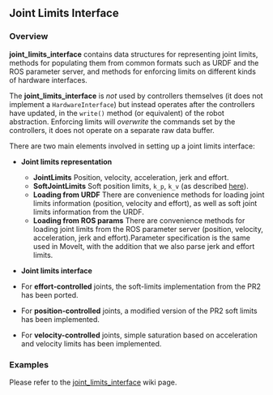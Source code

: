 ## Joint Limits Interface ##

### Overview ###

**joint_limits_interface** contains data structures for representing joint limits, methods for populating them from common
formats such as URDF and the ROS parameter server, and methods for enforcing limits on different kinds of hardware interfaces.

The **joint_limits_interface** is *not* used by controllers themselves (it does not implement a `HardwareInterface`) but
instead operates after the controllers have updated, in the `write()` method (or equivalent) of the robot abstraction.
Enforcing limits will *overwrite* the commands set by the controllers, it does not operate on a separate raw data buffer.

There are two main elements involved in setting up a joint limits interface:

 - **Joint limits representation**
   - **JointLimits** Position, velocity, acceleration, jerk and effort.
   - **SoftJointLimits** Soft position limits, `k_p`, `k_v` (as described [here](http://www.ros.org/wiki/pr2_controller_manager/safety_limits)).
   - **Loading from URDF** There are convenience methods for loading joint limits information
     (position, velocity and effort), as well as soft joint limits information from the URDF.
   - **Loading from ROS params** There are convenience methods for loading joint limits from the ROS parameter server
     (position, velocity, acceleration, jerk and effort).Parameter specification is the same used in MoveIt,
     with the addition that we also parse jerk and effort limits.

 - **Joint limits interface**

  - For **effort-controlled** joints, the soft-limits implementation from the PR2 has been ported.
  - For **position-controlled** joints, a modified version of the PR2 soft limits has been implemented.
  - For **velocity-controlled** joints, simple saturation based on acceleration and velocity limits has been implemented.

### Examples ###
Please refer to the  [joint_limits_interface](https://github.com/ros-controls/ros_control/wiki/joint_limits_interface) wiki page.
